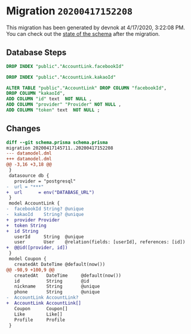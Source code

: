 # Migration `20200417152208`

This migration has been generated by devnok at 4/17/2020, 3:22:08 PM.
You can check out the [state of the schema](./schema.prisma) after the migration.

## Database Steps

```sql
DROP INDEX "public"."AccountLink.facebookId"

DROP INDEX "public"."AccountLink.kakaoId"

ALTER TABLE "public"."AccountLink" DROP COLUMN "facebookId",
DROP COLUMN "kakaoId",
ADD COLUMN "id" text  NOT NULL ,
ADD COLUMN "provider" "Provider" NOT NULL ,
ADD COLUMN "token" text  NOT NULL ;
```

## Changes

```diff
diff --git schema.prisma schema.prisma
migration 20200417145711..20200417152208
--- datamodel.dml
+++ datamodel.dml
@@ -3,16 +3,18 @@
 }
 datasource db {
   provider = "postgresql"
-  url = "***"
+  url      = env("DATABASE_URL")
 }
 model AccountLink {
-  facebookId String? @unique
-  kakaoId    String? @unique
+  provider Provider
+  token String
+  id String
   userId     String  @unique
   user       User    @relation(fields: [userId], references: [id])
+  @@id([provider, id])
 }
 model Coupon {
   createdAt DateTime @default(now())
@@ -98,9 +100,9 @@
   createdAt   DateTime     @default(now())
   id          String       @id
   nickname    String       @unique
   phone       String       @unique
-  AccountLink AccountLink?
+  AccountLink AccountLink[]
   Coupon      Coupon[]
   Like        Like[]
   Profile     Profile
 }
```


